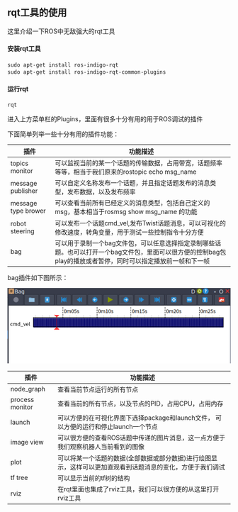 ## rqt工具的使用

这里介绍一下ROS中无敌强大的rqt工具

#### 安装rqt工具
```
sudo apt-get install ros-indigo-rqt
sudo apt-get install ros-indigo-rqt-common-plugins
```
#### 运行rqt
```
rqt
```
进入上方菜单栏的Plugins，里面有很多十分有用的用于ROS调试的插件

下面简单列举一些十分有用的插件功能：

插件|功能描述
---|----|
topics monitor |可以监视当前的某一个话题的传输数据，占用带宽，话题频率等等，相当于我们原来的rostopic echo msg_name
message publisher|可以自定义名称发布一个话题，并且指定话题发布的消息类型，发布数据，以及发布频率
message type brower  | 可以查看当前所有已经定义的消息类型，包括自己定义的msg，基本相当于rosmsg show msg_name 的功能    |
robot steering  | 可以发布一个话题cmd_vel,发布Twist话题消息，可以可视化的修改速度，转角变量，用于测试一些控制指令十分方便
bag  | 可以用于录制一个bag文件包，可以任意选择指定录制哪些话题。也可以打开一个bag文件包，里面可以很方便的控制bag包play的播放或者暂停，同时可以指定播放前一帧和下一帧
bag插件如下图所示：

![bag](./pictures/bag.png)

插件|功能描述
---|----|
node_graph  |  查看当前节点运行的所有节点 |
process monitor | 查看当前的所有节点，以及节点的PID，占用CPU，占用内存  |
launch  |  可以方便的在可视化界面下选择package和launch文件， 可以方便的运行和停止launch一个节点
image view| 可以很方便的查看ROS话题中传递的图片消息，这一点方便于我们观察机器人当前看到的图像
plot  | 可以将某一个话题的数据(全部数据或部分数据)进行绘图显示，这样可以更加直观看到话题消息的变化，方便于我们调试
tf tree  | 可以显示当前的tf树的结构
rviz  | 在rqt里面也集成了rviz工具，我们可以很方便的从这里打开rviz工具
